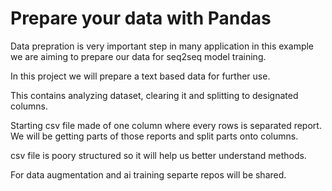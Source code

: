 # Prepare your data with Pandas 

Data prepration is very important step in many application in this example we are aiming to prepare our data for seq2seq model training.

In this project we will prepare a text based data for further use. 

This contains analyzing dataset, clearing it and splitting to designated columns.

Starting csv file made of one column where every rows is separated report. We will be getting parts of those reports and split parts onto columns.

csv file is poory structured so it will help us better understand methods.




For data augmentation and ai training separte repos will be shared.
